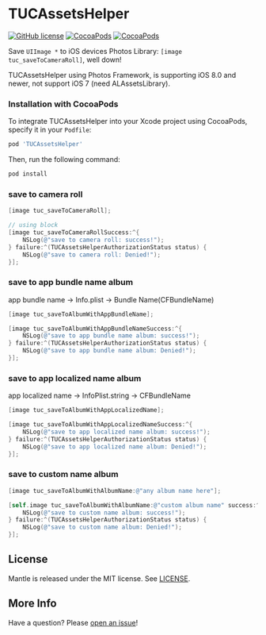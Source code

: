 # TUCAssetsHelper
[![GitHub license](https://img.shields.io/github/license/mashape/apistatus.svg)]()
[![CocoaPods](https://img.shields.io/cocoapods/v/TUCAssetsHelper.svg)]()
[![CocoaPods](https://img.shields.io/cocoapods/p/TUCAssetsHelper.svg)]()

Save `UIImage *` to iOS devices Photos Library: `[image tuc_saveToCameraRoll]`, well down!

TUCAssetsHelper using Photos Framework, is supporting iOS 8.0 and newer, not support iOS 7 (need ALAssetsLibrary).

### Installation with CocoaPods

To integrate TUCAssetsHelper into your Xcode project using CocoaPods, specify it in your `Podfile`:
```ruby
pod 'TUCAssetsHelper'
```
Then, run the following command:
```bash
pod install
```

### save to camera roll
```objective-c
[image tuc_saveToCameraRoll];

// using block
[image tuc_saveToCameraRollSuccess:^{
    NSLog(@"save to camera roll: success!");
} failure:^(TUCAssetsHelperAuthorizationStatus status) {
    NSLog(@"save to camera roll: Denied!");
}];
```

### save to app bundle name album
app bundle name -> Info.plist -> Bundle Name(CFBundleName)
```objective-c
[image tuc_saveToAlbumWithAppBundleName];

[image tuc_saveToAlbumWithAppBundleNameSuccess:^{
    NSLog(@"save to app bundle name album: success!");
} failure:^(TUCAssetsHelperAuthorizationStatus status) {
    NSLog(@"save to app bundle name album: Denied!");
}];
```

### save to app localized name album
app localized name -> InfoPlist.string -> CFBundleName
```objective-c
[image tuc_saveToAlbumWithAppLocalizedName];

[image tuc_saveToAlbumWithAppLocalizedNameSuccess:^{
    NSLog(@"save to app localized name album: success!");
} failure:^(TUCAssetsHelperAuthorizationStatus status) {
    NSLog(@"save to app localized name album: Denied!");
}];
```

### save to custom name album
```objective-c
[image tuc_saveToAlbumWithAlbumName:@"any album name here"];

[self.image tuc_saveToAlbumWithAlbumName:@"custom album name" success:^{
    NSLog(@"save to custom name album: success!");
} failure:^(TUCAssetsHelperAuthorizationStatus status) {
    NSLog(@"save to custom name album: Denied!");
}];
```

## License

Mantle is released under the MIT license. See
[LICENSE](https://github.com/Tuccuay/TUCAssetsHelper/blob/master/LICENSE).

## More Info

Have a question? Please [open an issue](https://github.com/Tuccuay/TUCAssetsHelper/issues/new)!
